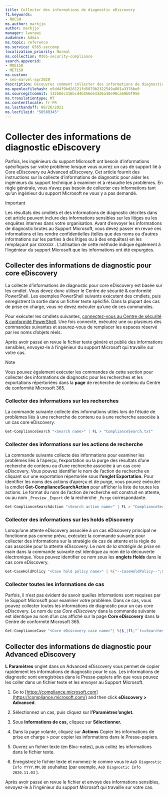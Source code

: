 ```yaml
---
title: Collecter des informations de diagnostic eDiscovery
f1.keywords:
- NOCSH
ms.author: markjjo
author: markjjo
manager: laurawi
audience: Admin
ms.topic: reference
ms.service: O365-seccomp
localization_priority: Normal
ms.collection: M365-security-compliance
search.appverid:
- MOE150
- MET150
ms.custom:
- seo-marvel-apr2020
description: Découvrez comment collecter des informations de diagnostic eDiscovery pour un cas de support Microsoft.
ms.openlocfilehash: e5dd4f9bd26121fd5879b2322549a801a3376be0
ms.sourcegitcommit: 132b8dc316bcd4b456de33d6a30e90ca69b0f956
ms.translationtype: MT
ms.contentlocale: fr-FR
ms.lasthandoff: 08/26/2021
ms.locfileid: "58589345"
---
```

# <a name="collect-ediscovery-diagnostic-information"></a>Collecter des informations de diagnostic eDiscovery

Parfois, les ingénieurs du support Microsoft ont besoin d’informations spécifiques sur votre problème lorsque vous ouvrez un cas de support lié à Core eDiscovery ou Advanced eDiscovery. Cet article fournit des instructions sur la collecte d’informations de diagnostic pour aider les ingénieurs du support technique à examiner et à résoudre les problèmes. En règle générale, vous n’avez pas besoin de collecter ces informations tant qu’un ingénieur du support Microsoft ne vous y a pas demandé.

> [!IMPORTANT]
> Les résultats des cmdlets et des informations de diagnostic décrites dans cet article peuvent inclure des informations sensibles sur les litiges ou les enquêtes internes dans votre organisation. Avant d’envoyer les informations de diagnostic brutes au Support Microsoft, vous devez passer en revue ces informations et les rendre confidentielles (telles que des noms ou d’autres informations sur les parties à des litiges ou à des enquêtes) en les remplaçant par `XXXXXXX` . L’utilisation de cette méthode indique également à l’ingénieur du support Microsoft que les informations ont été expurgées.

## <a name="collect-diagnostic-information-for-core-ediscovery"></a>Collecter des informations de diagnostic pour core eDiscovery

La collecte d’informations de diagnostic pour core eDiscovery est basée sur les cmdlet. Vous devez donc utiliser le Centre de sécurité & conformité PowerShell. Les exemples PowerShell suivants exécutent des cmdlets, puis enregistrent la sortie dans un fichier texte spécifié. Dans la plupart des cas de prise en charge, vous ne devez exécuter qu’une de ces commandes.

Pour exécuter les cmdlets suivantes, [connectez-vous </span> au Centre de sécurité & conformité PowerShell](/powershell/exchange/connect-to-scc-powershell). Une fois connecté, exécutez une ou plusieurs des commandes suivantes et assurez-vous de remplacer les espaces réservé par les noms d’objets réels.

Après avoir passé en revue le fichier texte généré et publié des informations sensibles, envoyez-le à l’ingénieur du support Microsoft qui travaille sur votre cas.

> [!NOTE]
> Vous pouvez également exécuter les commandes de cette section pour collecter des informations de diagnostic pour les recherches et les exportations répertoriées dans la **page** de recherche de contenu du Centre de conformité Microsoft 365.

### <a name="collect-information-about-searches"></a>Collecter des informations sur les recherches

La commande suivante collecte des informations utiles lors de l’étude de problèmes liés à une recherche de contenu ou à une recherche associée à un cas core eDiscovery.

```powershell
Get-ComplianceSearch "<Search name>" | FL > "ComplianceSearch.txt"
```

### <a name="collect-information-about-search-actions"></a>Collecter des informations sur les actions de recherche

La commande suivante collecte des informations pour examiner les problèmes liés à l’aperçu, l’exportation ou la purge des résultats d’une recherche de contenu ou d’une recherche associée à un cas core eDiscovery. Vous pouvez identifier le nom de l’action de recherche en cliquant sur une exportation répertoriée sous **l’onglet Exportation.** Pour identifier les noms des actions d’aperçu et de purge, vous pouvez exécuter la cmdlet **Get-ComplianceSearchAction** pour afficher la liste de toutes les actions. Le format du nom de l’action de recherche est construit en attente, ou au nom `_Preview` `_Export` de la recherche `_Purge` correspondante.

```powershell
Get-ComplianceSearchAction "<Search action name>" | FL > "ComplianceSearchAction.txt"
```

### <a name="collect-information-about-ediscovery-holds"></a>Collecter des informations sur les holds eDiscovery

Lorsqu’une attente eDiscovery associée à un cas eDiscovery principal ne fonctionne pas comme prévu, exécutez la commande suivante pour collecter des informations sur la stratégie de cas de attente et la règle de cas associée pour la attente eDiscovery. Le *nom de la stratégie de prise* en main dans la commande suivante est identique au nom de la découverte électronique. Vous pouvez identifier ce nom sous les **onglets Holds** dans le cas core eDiscovery.

```powershell
Get-CaseHoldPolicy "<Case hold policy name>" | %{"--CaseHoldPolicy--";$_|FL;"--CaseHoldRule--";Get-CaseHoldRule -Policy $_.Name | FL} > "eDiscoveryCaseHold.txt"
```

### <a name="collect-all-case-information"></a>Collecter toutes les informations de cas

Parfois, il n’est pas évident de savoir quelles informations sont requises par le Support Microsoft pour examiner votre problème. Dans ce cas, vous pouvez collecter toutes les informations de diagnostic pour un cas core eDiscovery. Le nom du cas *Core eDiscovery* dans la commande suivante est identique au nom d’un cas affiché sur la page **Core eDiscovery** dans la Centre de conformité Microsoft 365.

```powershell
Get-ComplianceCase "<Core eDiscovery case name>"| %{$_|fl;"`t==Searches==";Get-ComplianceSearch -Case $_.Name | FL;"`t==Search Actions==";Get-ComplianceSearchAction -Case $_.Name |FL;"`t==Holds==";Get-CaseHoldPolicy -Case $_.Name | %{$_|FL;"`t`t ==$($_.Name) Rules==";Get-CaseHoldRule -Policy $_.Name | FL}} > "eDiscoveryCase.txt"
```

## <a name="collect-diagnostic-information-for-advanced-ediscovery"></a>Collecter des informations de diagnostic pour Advanced eDiscovery

**L Paramètres** onglet dans un Advanced eDiscovery vous permet de copier rapidement les informations de diagnostic pour le cas. Les informations de diagnostic sont enregistrées dans le Presse-papiers afin que vous pouvez les coller dans un fichier texte et les envoyer au Support Microsoft.

1. Go to [https://compliance.microsoft.com](https://compliance.microsoft.com/) and then click **eDiscovery > Advanced**.

2. Sélectionnez un cas, puis cliquez sur **l’Paramètres’onglet.**

3. Sous **Informations de cas,** cliquez sur **Sélectionner.**

4. Dans la page volante, cliquez sur **Actions** Copier les informations de prise en charge  >   pour copier les informations dans le Presse-papiers.

5. Ouvrez un fichier texte (en Bloc-notes), puis collez les informations dans le fichier texte.

6. Enregistrez le fichier texte et nommez-le comme vous le `AeD Diagnostic Info YYYY.MM.DD` souhaitez (par exemple, `AeD Diagnostic Info 2020.11.03` ).

Après avoir passé en revue le fichier et envoyé des informations sensibles, envoyez-le à l’ingénieur du support Microsoft qui travaille sur votre cas.
